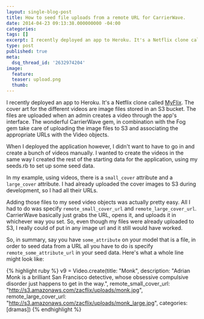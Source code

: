 ```yaml
---
layout: single-blog-post
title: How to seed file uploads from a remote URL for CarrierWave.
date: 2014-04-23 09:13:38.000000000 -04:00
categories:
tags: []
excerpt: I recently deployed an app to Heroku. It's a Netflix clone called MyFlix. The cover art for the different videos are image files stored in an S3 bucket. The files are uploaded when an admin creates a video through the app's interface. The wonderful CarrierWave gem, in combination with the Fog gem take care of uploading the image files to S3 and associating the appropriate URLs with the Video objects.
type: post
published: true
meta:
  dsq_thread_id: '2632974204'
image:
  feature:
  teaser: upload.png
  thumb:
---
```

I recently deployed an app to Heroku. It's a Netflix clone called [MyFlix](http://www.zaccodes.com/project/myflix/). The cover art for the different videos are image files stored in an S3 bucket. The files are uploaded when an admin creates a video through the app's interface. The wonderful CarrierWave gem, in combination with the Fog gem take care of uploading the image files to S3 and associating the appropriate URLs with the Video objects.

When I deployed the application however, I didn't want to have to go in and create a bunch of videos manually. I wanted to create the videos in the same way I created the rest of the starting data for the application, using my seeds.rb to set up some seed data.

In my example, using videos, there is a  <code class='highlight'>small_cover</code> attribute and a  <code class='highlight'>large_cover</code> attribute. I had already uploaded the cover images to S3 during development, so I had all their URLs.

Adding those files to my seed video objects was actually pretty easy. All I had to do was specify  <code class='highlight'>remote_small_cover_url</code> and <code class='highlight'>remote_large_cover_url</code>. CarrierWave basically just grabs the URL, opens it, and uploads it in whichever way you set. So, even though my files were already uploaded to S3, I really could of put in any image url and it still would have worked.

So, in summary, say you have <code class='highlight'>some_attribute</code> on your model that is a file, in order to seed data from a URL all you have to do is specify <code class='highlight'>remote_some_attribute_url</code> in your seed data. Here's what a whole line might look like:

{% highlight ruby %}
  v9 = Video.create(title: "Monk", description: "Adrian Monk is a brilliant San Francisco detective, whose obsessive compulsive disorder just happens to get in the way.", remote_small_cover_url: "http://s3.amazonaws.com/zacflix/uploads/monk.jpg", remote_large_cover_url: "http://s3.amazonaws.com/zacflix/uploads/monk_large.jpg", categories: [dramas])
{% endhighlight %}
